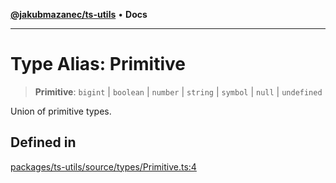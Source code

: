 [**@jakubmazanec/ts-utils**](../README.md) • **Docs**

---

# Type Alias: Primitive

> **Primitive**: `bigint` \| `boolean` \| `number` \| `string` \| `symbol` \| `null` \| `undefined`

Union of primitive types.

## Defined in

[packages/ts-utils/source/types/Primitive.ts:4](https://github.com/jakubmazanec/tools/blob/e8e1a063ee4a3ba5413ab6c19f760853c220a8ce/packages/ts-utils/source/types/Primitive.ts#L4)
